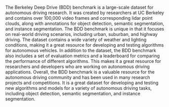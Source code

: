 The Berkeley Deep Drive (BDD) benchmark is a large-scale dataset for autonomous driving research. It was created by researchers at UC Berkeley and contains over 100,000 video frames and corresponding lidar point clouds, along with annotations for object detection, semantic segmentation, and instance segmentation.
The BDD benchmark is unique in that it focuses on real-world driving scenarios, including urban, suburban, and highway driving. The dataset contains a wide variety of weather and lighting conditions, making it a great resource for developing and testing algorithms for autonomous vehicles.
In addition to the dataset, the BDD benchmark also includes a set of evaluation metrics and a leaderboard for comparing the performance of different algorithms. This makes it a great resource for researchers and developers who are working on autonomous driving applications.
Overall, the BDD benchmark is a valuable resource for the autonomous driving community and has been used in many research projects and competitions. It is a great dataset for developing and testing new algorithms and models for a variety of autonomous driving tasks, including object detection, semantic segmentation, and instance segmentation.

